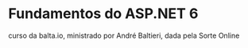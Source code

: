 # Fundamentos do ASP.NET 6

curso da balta.io, ministrado por André Baltieri, dada pela Sorte Online
